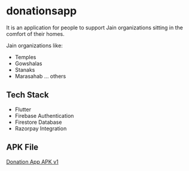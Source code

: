 # donationsapp

It is an application for people to support Jain organizations sitting in the comfort of their homes. 

Jain organizations like:
- Temples
- Gowshalas
- Stanaks
- Marasahab
... others

## Tech Stack
- Flutter
- Firebase Authentication
- Firestore Database
- Razorpay Integration

## APK File
[Donation App APK v1]()

